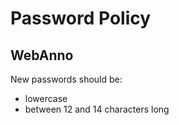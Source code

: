 # Password Policy

## WebAnno

New passwords should be:

- lowercase
- between 12 and 14 characters long
